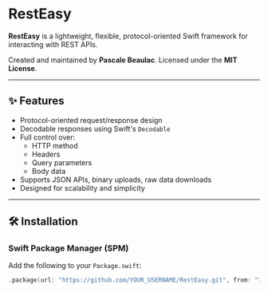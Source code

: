 # RestEasy

**RestEasy** is a lightweight, flexible, protocol-oriented Swift framework for interacting with REST APIs.

Created and maintained by **Pascale Beaulac**.
Licensed under the **MIT License**.

---

## ✨ Features

- Protocol-oriented request/response design
- Decodable responses using Swift's `Decodable`
- Full control over:
  - HTTP method
  - Headers
  - Query parameters
  - Body data
- Supports JSON APIs, binary uploads, raw data downloads
- Designed for scalability and simplicity

---

## 🛠 Installation

### Swift Package Manager (SPM)

Add the following to your `Package.swift`:

```swift
.package(url: "https://github.com/YOUR_USERNAME/RestEasy.git", from: "1.0.0"),


